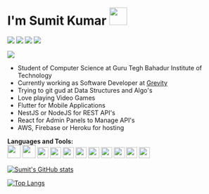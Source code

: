 # I'm Sumit Kumar <img src="https://media.tenor.com/images/e494f2327fc7efc5c9695c0e2400bba2/tenor.gif" width="40" height="40" />
[<img src="https://img.icons8.com/plasticine/0.5x/gmail-new.png">](mailto:sumitskl1999@gmail.com)
[<img src="https://img.icons8.com/plasticine/0.5x/linkedin.png">](https://www.linkedin.com/in/sumitklamba/)
[<img src="https://img.icons8.com/plasticine/0.5x/instagram-new.png">](https://www.instagram.com/sumit_skl/)
[<img src="https://img.icons8.com/plasticine/0.5x/steam.png">](https://steamcommunity.com/id/heavenly_deneb/)

![](https://visitor-badge.glitch.me/badge?page_id=SumitKLamba.SumitKLamba)


- Student of Computer Science at Guru Tegh Bahadur Institute of Technology
- Currently working as Software Developer at [Grevity](https://grevity.in/)
- Trying to git gud at Data Structures and Algo's
- Love playing Video Games
- Flutter for Mobile Applications
- NestJS or NodeJS for REST API's
- React for Admin Panels to Manage API's
- AWS, Firebase or Heroku for hosting 

**Languages and Tools:**  
<code><img height="30" src="https://www.kindpng.com/picc/m/355-3557482_flutter-logo-png-transparent-png.png"></code>
<code><img height="30" src="https://blog.theodo.com/static/dfa7994d6389d439e8a14bc09d03326b/a79d3/1_cZXAov35eTfE545EiuGFqQ.png"></code>
<code><img height="25" src="https://upload.wikimedia.org/wikipedia/commons/thumb/a/a7/React-icon.svg/1280px-React-icon.svg.png"></code>
<code><img height="25" src="https://cdn.worldvectorlogo.com/logos/java.svg"></code>
<code><img height="25" src="https://encrypted-tbn0.gstatic.com/images?q=tbn:ANd9GcRfOfptrC48Ggz3JC23XVvfUc6qPqMrkrGGZ5ajLqLDARAP15-8lnl4ETCV_BNdMoW7TjU&usqp=CAU"></code>
<code><img height="25" src="https://upload.wikimedia.org/wikipedia/commons/thumb/9/99/Unofficial_JavaScript_logo_2.svg/2048px-Unofficial_JavaScript_logo_2.svg.png"></code>
<code><img height="25" src="https://encrypted-tbn0.gstatic.com/images?q=tbn:ANd9GcTl7y4Ib8EVIIiZQzXgz_SS_XQfv0tplsyKW7eJvMpA4CudtAFkWp4p6rsPSu1im_nT6IY&usqp=CAU"></code>
<code><img height="25" src="https://logowik.com/content/uploads/images/visual-studio-code7642.jpg"></code>
<code><img height="25" src="https://upload.wikimedia.org/wikipedia/commons/thumb/2/29/Postgresql_elephant.svg/1200px-Postgresql_elephant.svg.png"></code>
<code><img height="25" src="https://brandeps.com/logo-download/H/Heroku-logo-vector-01.svg"></code>
<code><img height="25" src="https://upload.wikimedia.org/wikipedia/commons/thumb/9/93/Amazon_Web_Services_Logo.svg/1200px-Amazon_Web_Services_Logo.svg.png"></code>


<!--
**SumitKLamba/SumitKLamba** is a ✨ _special_ ✨ repository because its `README.md` (this file) appears on your GitHub profile.

Here are some ideas to get you started:

- 🔭 I’m currently working on Private Projects
- 🌱 I’m currently learning Data Structures
- 👯 I’m looking to collaborate on ...
- 🤔 I’m looking for help with ...
- 💬 Ask me about ...
- 📫 How to reach me: ...
- 😄 Pronouns: ...
- ⚡ Fun fact: ...
-->


[![Sumit's GitHub stats](https://github-readme-stats.vercel.app/api?username=SumitKLamba&count_private=true&show_icons=true&theme=dark&border_radius=24&bg_color=40,f12711,f5af19&text_color=ffffff&icon_color=ffffff&hide=issues,contribs)
](https://github.com/anuraghazra/github-readme-stats)

[![Top Langs](https://github-readme-stats.vercel.app/api/top-langs/?username=SumitKLamba&layout=compact&count_private=true&theme=dark&border_radius=24&bg_color=40,f12711,f5af19&text_color=ffffff&icon_color=ffffff)](https://github.com/anuraghazra/github-readme-stats)
